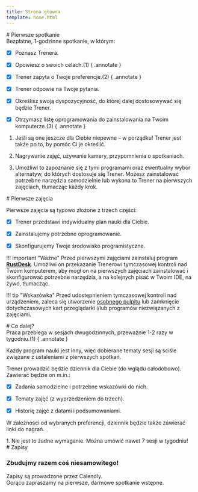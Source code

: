 ```yaml
---
title: Strona główna
template: home.html
---
```

<div class="heading" markdown>
# Pierwsze spotkanie
</div>
<div class="annotate" markdown>
Bezpłatne, 1-godzinne spotkanie, w którym:

- [x] Poznasz Trenera.

- [x] Opowiesz o swoich celach.(1)
{ .annotate }

- [x] Trener zapyta o Twoje preferencje.(2)
{ .annotate }

- [x] Trener odpowie na Twoje pytania.

- [x] Określisz swoją dyspozycyjność, do której dalej dostosowywać się będzie Trener.

- [x] Otrzymasz listę oprogramowania do zainstalowania na Twoim komputerze.(3)
{ .annotate }

</div>

1.  Jeśli są one jeszcze dla Ciebie niepewne – w porządku! Trener jest także po to, by pomóc Ci je    określić.

2.  Nagrywanie zajęć, używanie kamery, przypomnienia o spotkaniach.

3.  Umożliwi to zapoznanie się z tymi programami oraz ewentualny wybór alternatyw, do których dostosuje się Trener. Możesz zainstalować potrzebne narzędzia samodzielnie lub wykona to Trener na pierwszych zajęciach, tłumacząc każdy krok.

<div class="heading" markdown>
# Pierwsze zajęcia
</div>

Pierwsze zajęcia są typowo złożone z trzech części:

- [x] Trener przedstawi indywidualny plan nauki dla Ciebie.

- [x] Zainstalujemy potrzebne oprogramowanie.

- [x] Skonfigurujemy Twoje środowisko programistyczne.

!!! important "Ważne"
    Przed pierwszymi zajęciami zainstaluj program [**RustDesk**](https://rustdesk.com/). Umożliwi on przekazanie Trenerowi tymczasowej kontroli nad Twoim komputerem, aby mógł on na pierwszych zajęciach zainstalować i skonfigurować potrzebne narzędzia, a na kolejnych pisać w Twoim IDE, na żywo, tłumacząc.

!!! tip "Wskazówka"
    Przed udostępnieniem tymczasowej kontroli nad urządzeniem, zaleca się utworzenie [osobnego pulpitu](https://support.microsoft.com/pl-pl/windows/wiele-pulpit%C3%B3w-w-windows-36f52e38-5b4a-557b-2ff9-e1a60c976434) lub zamknięcie dotychczasowych kart przeglądarki i/lub programów niezwiązanych z zajęciami.

<div class="heading" markdown>
# Co dalej?
</div>
<div class="annotate" markdown>
Praca przebiega w sesjach dwugodzinnych, przeważnie 1-2 razy w tygodniu.(1)
{ .annotate }

Każdy program nauki jest inny, więc dobierane tematy sesji są ściśle związane z ustaleniami z pierwszych spotkań.

Trener prowadzić będzie dziennik dla Ciebie (do wglądu całodobowo). Zawierać będzie on m.in.:

- [x] Zadania samodzielne i potrzebne wskazówki do nich.

- [x] Tematy zajęć (z wyprzedzeniem do trzech).

- [x] Historię zajęć z datami i podsumowaniami.

W zależności od wybranych preferencji, dziennik będzie także zawierać linki do nagrań.
</div>
1.  Nie jest to żadne wymaganie. Można umówić nawet 7 sesji w tygodniu!


<div class="heading" markdown>
# Zapisy
</div>

<h3>Zbudujmy razem coś niesamowitego!</h3>

Zapisy są prowadzone przez Calendly.<br>
Gorąco zapraszamy na pierwsze, darmowe spotkanie wstępne.

<!-- Calendly inline widget begin -->
<div class="calendly-inline-widget" data-url="https://calendly.com/bartoszpiotrslawecki/naukapythona?hide_gdpr_banner=1" style="min-width:320px;height:700px;"></div>
<script type="text/javascript" src="https://assets.calendly.com/assets/external/widget.js" async></script>
<!-- Calendly inline widget end -->
